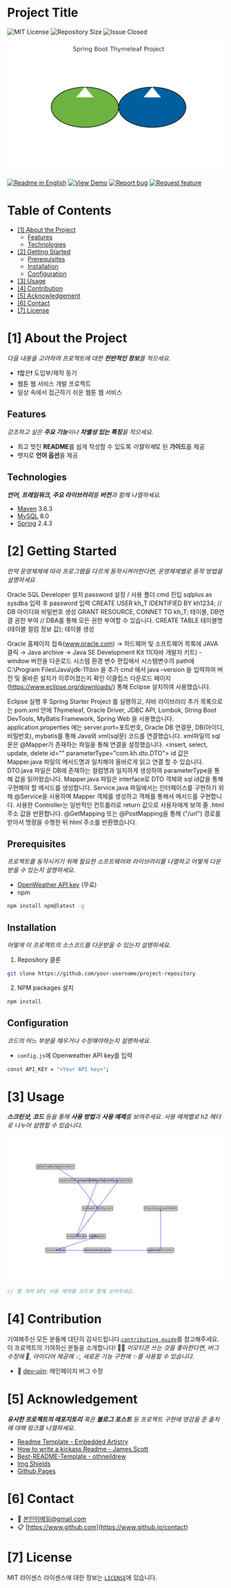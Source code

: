 # Project Title

<!--배지-->
![MIT License][license-shield] ![Repository Size][repository-size-shield] ![Issue Closed][issue-closed-shield]

<!--프로젝트 대문 이미지-->
![Project Title](./img/spring_boot_thymeleaf_title.png)

<!--프로젝트 버튼-->
 [![Readme in English][readme-eng-shield]][readme-eng-url] [![View Demo][view-demo-shield]][view-demo-url] [![Report bug][report-bug-shield]][report-bug-url] [![Request feature][request-feature-shield]][request-feature-url]

<!--목차-->
# Table of Contents
- [[1] About the Project](#1-about-the-project)
  - [Features](#features)
  - [Technologies](#technologies)
- [[2] Getting Started](#2-getting-started)
  - [Prerequisites](#prerequisites)
  - [Installation](#installation)
  - [Configuration](#configuration)
- [[3] Usage](#3-usage)
- [[4] Contribution](#4-contribution)
- [[5] Acknowledgement](#5-acknowledgement)
- [[6] Contact](#6-contact)
- [[7] License](#7-license)



# [1] About the Project
*다음 내용을 고려하여 프로젝트에 대한 **전반적인 정보**를 적으세요.*

- ❗️짧은❗️ 도입부/제작 동기
- 웹툰 웹 서비스 개발 프로젝트 
- 일상 속에서 접근하기 쉬운 웹툰 웹 서비스

## Features
*강조하고 싶은 **주요 기능**이나 **차별성 있는 특징**을 적으세요.*
- 최고 멋진 **README**를 쉽게 작성할 수 있도록 *이텔릭체*로 된 **가이드**를 제공
- 뱃지로 **언어 옵션**을 제공

## Technologies
***언어, 프레임워크, 주요 라이브러리**를 **버전**과 함께 나열하세요.*

- [Maven](https://maven.apache.org/) 3.6.3
- [MySQL](https://www.mysql.com/) 8.0
- [Spring](https://spring.io/) 2.4.3



# [2] Getting Started
*만약 운영체제에 따라 프로그램을 다르게 동작시켜야한다면, 운영체제별로 동작 방법을 설명하세요*

Oracle SQL Developer 설치 password 설정 / 사용 폴더 cmd 진입 sqlplus as sysdba 입력 후 password 입력
CREATE USER kh_T IDENTIFIED BY kh1234; // DB 아이디와 비밀번호 생성
GRANT RESOURCE, CONNET TO kh_T; 테이블, DB연결 권한 부여 // DBA를 통해 모든 권한 부여할 수 있습니다. 
CREATE TABLE 테이블명 (테이블 컬럼 정보 값); 테이블 생성

Oracle 홈페이지 접속(www.oracle.com) → 하드웨어 및 소프트웨어 목록에 JAVA 클릭 → Java archive → 
Java SE Development Kit 11(자바 개발자 키트) - window 버전을 다운로드
시스템 환경 변수 편집에서 시스템변수의 path에 C:\Program Files\Java\jdk-11\bin 을 추가
cmd 에서 java –version 을 입력하여 버전 및 올바른 설치가 이루어졌는지 확인
이클립스 다운로드 페이지(https://www.eclipse.org/downloads/) 통해 Eclipse 설치하여 사용했습니다.

Eclipse 실행 후 Spring Starter Project 를 실행하고, 자바 라이브러리 추가 목록으로는 pom.xml 안에
Thymeleaf, Oracle Driver, JDBC API, Lombok, String Boot DevTools, MyBatis Framework, Spring Web 을 사용했습니다.
application.properties 에는 server.port=포트번호, Oracle DB 연결문, DB(아이디, 비밀번호), mybatis를 통해 Java와 xml(sql문) 코드를 연결했습니다. 
xml파일의 sql문은 <mapper namespace="com.kh.mapper.KHMapper"> @Mapper가 존재하는 파일을 통해 연결을 설정했습니다. 
<insert, select, update, delete id="" parameterType="com.kh.dto.DTO"> id 값은 Mapper.java 파일의 메서드명과 일치해야 올바르게 읽고 연결 할 수 있습니다.
DTO.java 파일은 DB에 존재하는 컬럼명과 일치하게 생성하여 parameterType을 통해 값을 읽어왔습니다.
Mapper.java 파일은 interface로 DTO 객체와 sql id값을 통해 구현해야 할 메서드를 생성합니다. 
Service.java 파일에서는 인터페이스를 구현하기 위해 @Service을 사용하며 Mapper 객체를 생성하고 객체를 통해서 메서드를 구현합니다.
사용한 Controller는 일반적인 컨트롤러로 return 값으로 사용자에게 보여 줄 .html 주소 값을 반환합니다.
@GetMapping 또는 @PostMapping을 통해 ("/url") 경로를 받아서 명령을 수행한 뒤 html 주소를 반환했습니다.

## Prerequisites
*프로젝트를 동작시키기 위해 필요한 소프트웨어와 라이브러리를 나열하고 어떻게 다운받을 수 있는지 설명하세요.*

- [OpenWeather API key](https://openweathermap.org/) (무료)
- npm
```bash
npm install npm@latest -g
```

## Installation
*어떻게 이 프로젝트의 소스코드를 다운받을 수 있는지 설명하세요.*
1. Repository 클론
```bash
git clone https://github.com/your-username/project-repository
```
2. NPM packages 설치
```bash
npm install
```

## Configuration
*코드의 어느 부분을 채우거나 수정해야하는지 설명하세요.*
- `config.js`에 Openweather API key를 입력
```bash
const API_KEY = "<Your API key>";
```



# [3] Usage
***스크린샷, 코드** 등을 통해 **사용 방법**과 **사용 예제**를 보여주세요. 사용 예제별로 h2 헤더로 나누어 설명할 수 있습니다.*

![usage](./img/spring_boot_diagram.png)

```java
// 몇 개의 API 사용 예제를 코드와 함께 보여주세요.
```



# [4] Contribution
기여해주신 모든 분들께 대단히 감사드립니다.[`contributing guide`][contribution-url]를 참고해주세요.
이 프로젝트의 기여하신 분들을 소개합니다! 🙆‍♀️
*이모티콘 쓰는 것을 좋아한다면, 버그 수정에 🐞, 아이디어 제공에 💡, 새로운 기능 구현에 ✨를 사용할 수 있습니다.*
- 🐞 [dev-ujin](https://github.com/): 메인페이지 버그 수정



# [5] Acknowledgement
***유사한 프로젝트의 레포지토리** 혹은 **블로그 포스트** 등 프로젝트 구현에 영감을 준 출처에 대해 링크를 나열하세요.*

- [Readme Template - Embedded Artistry](https://embeddedartistry.com/blog/2017/11/30/embedded-artistry-readme-template/)
- [How to write a kickass Readme - James.Scott](https://dev.to/scottydocs/how-to-write-a-kickass-readme-5af9)
- [Best-README-Template - othneildrew](https://github.com/othneildrew/Best-README-Template#prerequisites)
- [Img Shields](https://shields.io/)
- [Github Pages](https://pages.github.com/)



# [6] Contact
- 📧 본인이메일@gmail.com
- 📋 [https://www.github.com](https://www.github.io/contact)



# [7] License
MIT 라이센스
라이센스에 대한 정보는 [`LICENSE`][license-url]에 있습니다.



<!--Url for Badges-->
[license-shield]: https://img.shields.io/github/license/dev-ujin/readme-template?labelColor=D8D8D8&color=04B4AE
[repository-size-shield]: https://img.shields.io/github/repo-size/dev-ujin/readme-template?labelColor=D8D8D8&color=BE81F7
[issue-closed-shield]: https://img.shields.io/github/issues-closed/dev-ujin/readme-template?labelColor=D8D8D8&color=FE9A2E

<!--Url for Buttons-->
[readme-eng-shield]: https://img.shields.io/badge/-readme%20in%20english-2E2E2E?style=for-the-badge
[view-demo-shield]: https://img.shields.io/badge/-%F0%9F%98%8E%20view%20demo-F3F781?style=for-the-badge
[view-demo-url]: https://dev-ujin.github.io
[report-bug-shield]: https://img.shields.io/badge/-%F0%9F%90%9E%20report%20bug-F5A9A9?style=for-the-badge
[report-bug-url]: https://github.com/dev-ujin/readme-template/issues
[request-feature-shield]: https://img.shields.io/badge/-%E2%9C%A8%20request%20feature-A9D0F5?style=for-the-badge
[request-feature-url]: https://github.com/dev-ujin/readme-template/issues

<!--URLS-->
[license-url]: LICENSE.md
[contribution-url]: CONTRIBUTION.md
[readme-eng-url]: ../README.md



